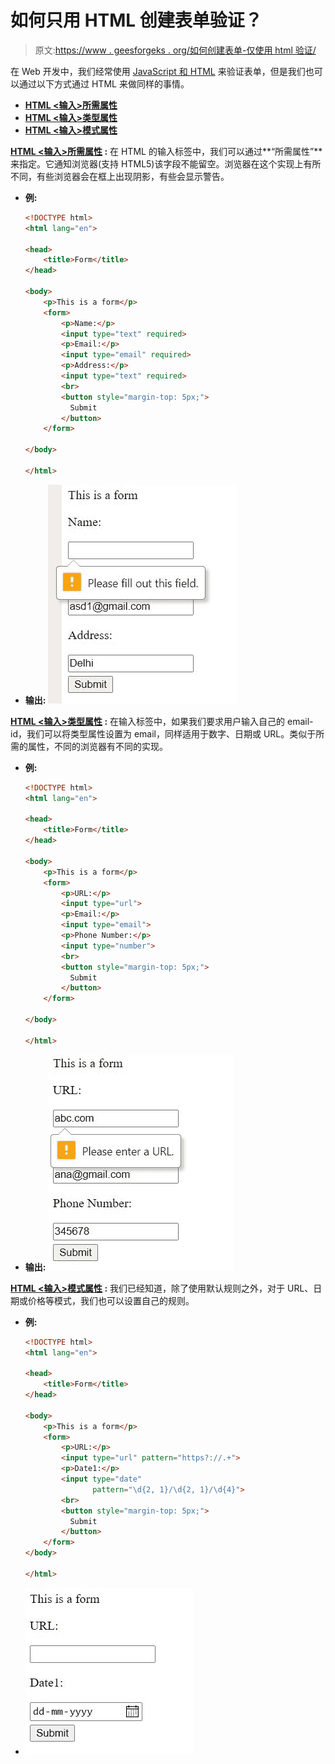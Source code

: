 # 如何只用 HTML 创建表单验证？

> 原文:[https://www . geesforgeks . org/如何创建表单-仅使用 html 验证/](https://www.geeksforgeeks.org/how-to-create-form-validation-by-using-only-html/)

在 Web 开发中，我们经常使用 [JavaScript 和 HTML](https://www.geeksforgeeks.org/form-validation-using-html-javascript/) 来验证表单，但是我们也可以通过以下方式通过 HTML 来做同样的事情。

*   **[HTML <输入>所需属性](https://www.geeksforgeeks.org/html-input-required-attribute/)**
*   **[HTML <输入>类型属性](https://www.geeksforgeeks.org/html-input-type-attribute/)**
*   **[HTML <输入>模式属性](https://www.geeksforgeeks.org/html-input-pattern-attribute/)**

**[HTML <输入>所需属性](https://www.geeksforgeeks.org/html-input-required-attribute/) :** 在 HTML 的输入标签中，我们可以通过**“所需属性”**来指定。它通知浏览器(支持 HTML5)该字段不能留空。浏览器在这个实现上有所不同，有些浏览器会在框上出现阴影，有些会显示警告。

*   **例:**

    ```html
    <!DOCTYPE html>
    <html lang="en">

    <head>
        <title>Form</title>
    </head>

    <body>
        <p>This is a form</p>
        <form>
            <p>Name:</p>
            <input type="text" required>
            <p>Email:</p>
            <input type="email" required>
            <p>Address:</p>
            <input type="text" required>
            <br>
            <button style="margin-top: 5px;">
              Submit
            </button>
        </form>

    </body>

    </html>
    ```

*   **输出:**
    ![](img/3aadc0051401c357c56c6c9defb5e6f9.png)

**[HTML <输入>类型属性](https://www.geeksforgeeks.org/html-input-type-attribute/) :** 在输入标签中，如果我们要求用户输入自己的 email-id，我们可以将类型属性设置为 email，同样适用于数字、日期或 URL。类似于所需的属性，不同的浏览器有不同的实现。

*   **例:**

    ```html
    <!DOCTYPE html>
    <html lang="en">

    <head>
        <title>Form</title>
    </head>

    <body>
        <p>This is a form</p>
        <form>
            <p>URL:</p>
            <input type="url">
            <p>Email:</p>
            <input type="email">
            <p>Phone Number:</p>
            <input type="number">
            <br>
            <button style="margin-top: 5px;">
              Submit
            </button>
        </form>

    </body>

    </html>
    ```

*   **输出:**
    ![](img/444a4284540b2a8ddae75f6fee8edcec.png)

**[HTML <输入>模式属性](https://www.geeksforgeeks.org/html-input-pattern-attribute/) :** 我们已经知道，除了使用默认规则之外，对于 URL、日期或价格等模式，我们也可以设置自己的规则。

*   **例:**

    ```html
    <!DOCTYPE html>
    <html lang="en">

    <head>
        <title>Form</title>
    </head>

    <body>
        <p>This is a form</p>
        <form>
            <p>URL:</p>
            <input type="url" pattern="https?://.+">
            <p>Date1:</p>
            <input type="date" 
                   pattern="\d{2, 1}/\d{2, 1}/\d{4}">
            <br>
            <button style="margin-top: 5px;">
              Submit
            </button>
        </form>
    </body>

    </html>
    ```

*   ![](img/5a2ae305ef73d07d881ba55f620c1c1c.png)